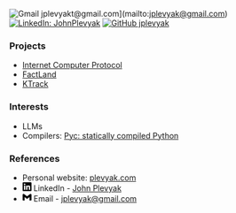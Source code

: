 ![Gmail jplevyakt@gmail.com](https://img.shields.io/badge/-jplevyak@gmail.com-c14438?style=flat&logo=Gmail&logoColor=white&link=mailto:jplevyak@gmail.com)](mailto:jplevyak@gmail.com)
[![LinkedIn: JohnPlevyak](https://img.shields.io/badge/-JohnPlevyak-blue?flat&logo=linkedin&logoColor=white&color=0D76A8&link=https://www.linkedin.com/in/JohnPlevyak/)](https://www.linkedin.com/in/JohnPlevyak/)
[![GitHub jplevyak](https://img.shields.io/github/followers/jplevyak?label=follow&style=social)](https://github.com/jplevyak)

### Projects

- [Internet Computer Protocol](https://github.com/internet-computer-protocol)
- [FactLand](https://factland.org)
- [KTrack](https:://ktrack.org)

### Interests

- LLMs
- Compilers: [Pyc: statically compiled Python](https://github.com/jplevyak/pyc)

### References

- Personal website: [plevyak.com](https://plevyak.com)
- <img src="./assets/linkedin.svg" widwth="16" height="16"/> LinkedIn - [John Plevyak](https://www.linkedin.com/in/JohnPlevyak/)
- <img src="./assets/gmail.svg" widwth="16" height="16"/> Email - [jplevyak@gmail.com](mailto:jplevyak@gmail.com)
